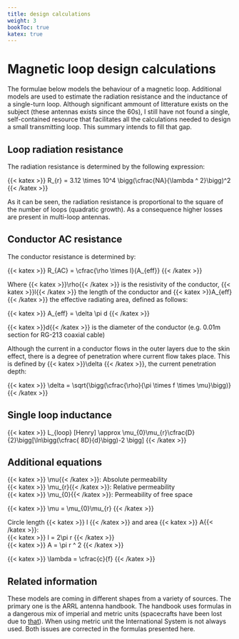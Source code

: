 ```yaml
---
title: design calculations
weight: 3
bookToc: true
katex: true
---
```


# Magnetic loop design calculations

The formulae below models the behaviour of a magnetic loop. Additional models are used to estimate the radiation resistance and the inductance of a single-turn loop.
Although significant ammount of litterature exists on the subject (these antennas exists since the 60s), I still have not found a single, self-contained resource that facilitates all the calculations needed to design a small transmitting loop. This summary intends to fill that gap.

## Loop radiation resistance
The radiation resistance is determined by the following expression:  

{{< katex >}}
R_{r} = 3.12 \times 10^4 \bigg(\cfrac{NA}{\lambda ^ 2}\bigg)^2
{{< /katex >}}

As it can be seen, the radiation resistance is proportional to the square of the number of loops (quadratic growth). As a consequence higher losses are present in multi-loop antennas.

## Conductor AC resistance 
The conductor resistance is determined by:  

{{< katex >}}
R_{AC} = \cfrac{\rho \times l}{A_{eff}}
{{< /katex >}}

Where {{< katex >}}\rho{{< /katex >}} is the resistivity of the conductor, {{< katex >}}l{{< /katex >}}
 the length of the conductor and {{< katex >}}A_{eff}{{< /katex >}} the effective radiating area, defined as follows:

{{< katex >}}
A_{eff} = \delta \pi d 
{{< /katex >}}

{{< katex >}}d{{< /katex >}} is the diameter of the conductor (e.g. 0.01m section for RG-213 coaxial cable)  

Although the current in a conductor flows in the outer layers due to the skin effect, there is a degree of penetration where current flow takes place. This is defined by {{< katex >}}\delta {{< /katex >}}, the current penetration depth:

{{< katex >}}
\delta = \sqrt{\bigg(\cfrac{\rho}{\pi \times f \times \mu}\bigg)} 
{{< /katex >}}<br/>


## Single loop inductance

{{< katex >}}
L_{loop} [Henry] \approx \mu_{0}\mu_{r}\cfrac{D}{2}\bigg[\ln\bigg(\cfrac{ 8D}{d}\bigg)-2 \bigg]
{{< /katex >}}




## Additional equations
{{< katex >}} \mu{{< /katex >}}: Absolute permeability  
{{< katex >}} \mu_{r}{{< /katex >}}: Relative permeability  
{{< katex >}} \mu_{0}{{< /katex >}}: Permeability of free space  

{{< katex >}}
\mu = \mu_{0}\mu_{r}
{{< /katex >}}<br/>

Circle length {{< katex >}} l {{< /katex >}} and area {{< katex >}} A{{< /katex >}}:  
{{< katex >}}
l = 2\pi r
{{< /katex >}}  
{{< katex >}}
A = \pi r ^ 2
{{< /katex >}}


{{< katex >}}
\lambda = \cfrac{c}{f}
{{< /katex >}}

## Related information
These models are coming in different shapes from a variety of sources. The primary one is the ARRL antenna handbook. The handbook uses formulas in a dangerous mix of imperial and metric units (spacecrafts have been lost due to [that](https://www.latimes.com/archives/la-xpm-1999-oct-01-mn-17288-story.html)). When using metric unit the International System is not always used. Both issues are corrected in the formulas presented here.